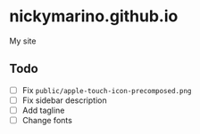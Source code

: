 # nickymarino.github.io

My site

## Todo

- [ ] Fix `public/apple-touch-icon-precomposed.png`
- [ ] Fix sidebar description
- [ ] Add tagline
- [ ] Change fonts
